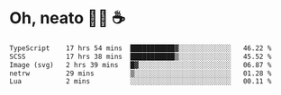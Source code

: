 # Oh, neato 🧑‍💻 ☕

<!--START_SECTION:waka-->

```txt
TypeScript    17 hrs 54 mins  ███████████▓░░░░░░░░░░░░░   46.22 %
SCSS          17 hrs 38 mins  ███████████▒░░░░░░░░░░░░░   45.52 %
Image (svg)   2 hrs 39 mins   █▓░░░░░░░░░░░░░░░░░░░░░░░   06.87 %
netrw         29 mins         ▒░░░░░░░░░░░░░░░░░░░░░░░░   01.28 %
Lua           2 mins          ░░░░░░░░░░░░░░░░░░░░░░░░░   00.11 %
```

<!--END_SECTION:waka-->
